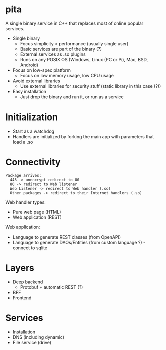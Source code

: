 # pita
A single binary service in C++ that replaces most of online popular services.

- Single binary
  - Focus simplicity > performance (usually single user)
  - Basic services are part of the binary (?)
  - External services as .so plugins
  - Runs on any POSIX OS (Windows, Linux (PC or Pi), Mac, BSD, Android)
- Focus on low-spec platform
  - Focus on low memory usage, low CPU usage
- Avoid external libraries
  -  Use external libraries for security stuff (static library in this case (?))
- Easy installation
  - Just drop the binary and run it, or run as a service
 
# Initialization

- Start as a watchdog
- Handlers are initialized by forking the main app with parameters that load a .so
 
# Connectivity

```
Package arrives:
  443 -> unencrypt redirect to 80
  80 -> redirect to Web listener
  Web Listener -> redirect to Web handler (.so)
  Other packages -> redirect to their Internet handlers (.so)
```

Web handler types:
  - Pure web page (HTML)
  - Web application (REST)

Web application:
  - Language to generate REST classes (from OpenAPI)
  - Language to generate DAOs/Entities (from custom language ?) - connect to sqlite

# Layers

- Deep backend
  - Protobuf + automatic REST (?)
- BFF
- Frontend

# Services

- Installation
- DNS (including dynamic)
- File service (drive)
